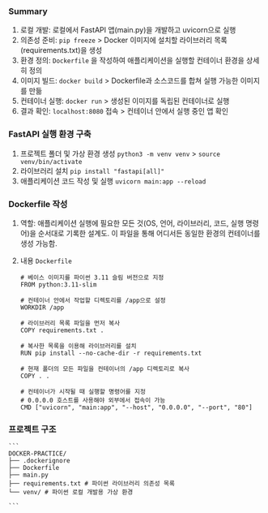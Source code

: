 ### Summary

1. 로컬 개발: 로컬에서 FastAPI 앱(main.py)을 개발하고 uvicorn으로 실행
2. 의존성 준비: `pip freeze` > Docker 이미지에 설치할 라이브러리 목록(requirements.txt)을 생성
3. 환경 정의: `Dockerfile` 을 작성하여 애플리케이션을 실행할 컨테이너 환경을 상세히 정의
4. 이미지 빌드: `docker build` > Dockerfile과 소스코드를 합쳐 실행 가능한 이미지를 만듦
5. 컨테이너 실행: `docker run` > 생성된 이미지를 독립된 컨테이너로 실행
6. 결과 확인: `localhost:8080` 접속 > 컨테이너 안에서 실행 중인 앱 확인

### FastAPI 실행 환경 구축

1. 프로젝트 폴더 및 가상 환경 생성 `python3 -m venv venv` > `source venv/bin/activate`
2. 라이브러리 설치 `pip install "fastapi[all]"`
3. 애플리케이션 코드 작성 및 실행 `uvicorn main:app --reload`

### Dockerfile 작성

1. 역할: 애플리케이션 실행에 필요한 모든 것(OS, 언어, 라이브러리, 코드, 실행 명령어)을 순서대로 기록한 설계도. 이 파일을 통해 어디서든 동일한 환경의 컨테이너를 생성 가능함.
2. 내용 `Dockerfile`

   ```
   # 베이스 이미지를 파이썬 3.11 슬림 버전으로 지정
   FROM python:3.11-slim

   # 컨테이너 안에서 작업할 디렉토리를 /app으로 설정
   WORKDIR /app

   # 라이브러리 목록 파일을 먼저 복사
   COPY requirements.txt .

   # 복사한 목록을 이용해 라이브러리를 설치
   RUN pip install --no-cache-dir -r requirements.txt

   # 현재 폴더의 모든 파일을 컨테이너의 /app 디렉토리로 복사
   COPY . .

   # 컨테이너가 시작될 때 실행할 명령어를 지정
   # 0.0.0.0 호스트를 사용해야 외부에서 접속이 가능
   CMD ["uvicorn", "main:app", "--host", "0.0.0.0", "--port", "80"]

   ```

### 프로젝트 구조

    ```
    DOCKER-PRACTICE/
    ├── .dockerignore
    ├── Dockerfile
    ├── main.py
    ├── requirements.txt # 파이썬 라이브러리 의존성 목록
    └── venv/ # 파이썬 로컬 개발용 가상 환경

    ```
